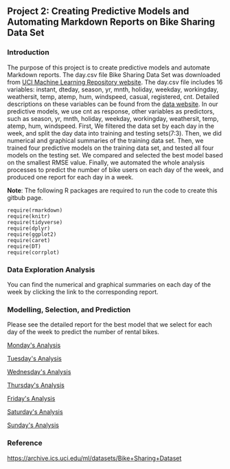 
## Project 2: Creating Predictive Models and Automating Markdown Reports on Bike Sharing Data Set      

### Introduction        

The purpose of this project is to create predictive models and automate Markdown reports. The day.csv file Bike Sharing Data Set was downloaded from [UCI Machine Learning Repository website](https://archive.ics.uci.edu/ml/datasets/Bike+Sharing+Dataset). The day.csv file includes 16 variables: instant, dteday, season, yr, mnth, holiday, weekday, workingday, weathersit, temp, atemp, hum, windspeed, casual, registered, cnt. Detailed descriptions on these variables can be found from the [data website](https://archive.ics.uci.edu/ml/datasets/Bike+Sharing+Dataset). In our predictive models, we use cnt as response, other variables as predictors, such as season, yr, mnth, holiday, weekday, workingday, weathersit, temp, atemp, hum, windspeed. First, We filtered the data set by each day in the week, and split the day data into training and testing sets(7:3). Then, we did numerical and graphical summaries of the training data set. Then, we trained four predictive models on the training data set, and tested all four models on the testing set. We compared and selected the best model based on the smallest RMSE value. Finally, we automated the whole analysis processes to predict the number of bike users on each day of the week, and produced one report for each day in a week.                
     
**Note**: The following R packages are required to run the code to create this gitbub page.      

```{r}
require(rmarkdown)
require(knitr)
require(tidyverse)
require(dplyr)
require(ggplot2)
require(caret)
require(DT)
require(corrplot)
```          

### Data Exploration Analysis        

You can find the numerical and graphical summaries on each day of the week by clicking the link to the corresponding report.   

### Modelling, Selection, and Prediction     

Please see the detailed report for the best model that we select for each day of the week to predict the number of rental bikes.    

[Monday's Analysis](MondayAnalysis.html)     

[Tuesday's Analysis](TuesdayAnalysis.html)     

[Wednesday's Analysis](WednesdayAnalysis.html)     

[Thursday's Analysis](ThursdayAnalysis.html)      

[Friday's Analysis](FridayAnalysis.html)     

[Saturday's Analysis](SaturdayAnalysis.html)     

[Sunday's Analysis](SundayAnalysis.html)         



### Reference    

https://archive.ics.uci.edu/ml/datasets/Bike+Sharing+Dataset


